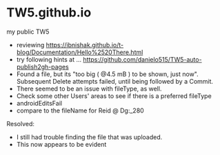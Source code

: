 # TW5.github.io
my public TW5

* reviewing https://ibnishak.github.io/t-blog/Documentation/Hello%2520There.html
* try following hints at ... https://github.com/danielo515/TW5-auto-publish2gh-pages
* Found a file, but its "too big ( @4.5 mB ) to be shown, just now".  Subsequent Delete attempts failed, until being followed by a Commit.
* There seemed to be an issue with fileType, as well.
* Check some other Users' areas to see if there is a preferred fileType
* androidEditsFail
* compare to the fileName for Reid @ Dg:_280

Resolved:

* I still had trouble finding the file that was uploaded.
* This now appears to be evident
